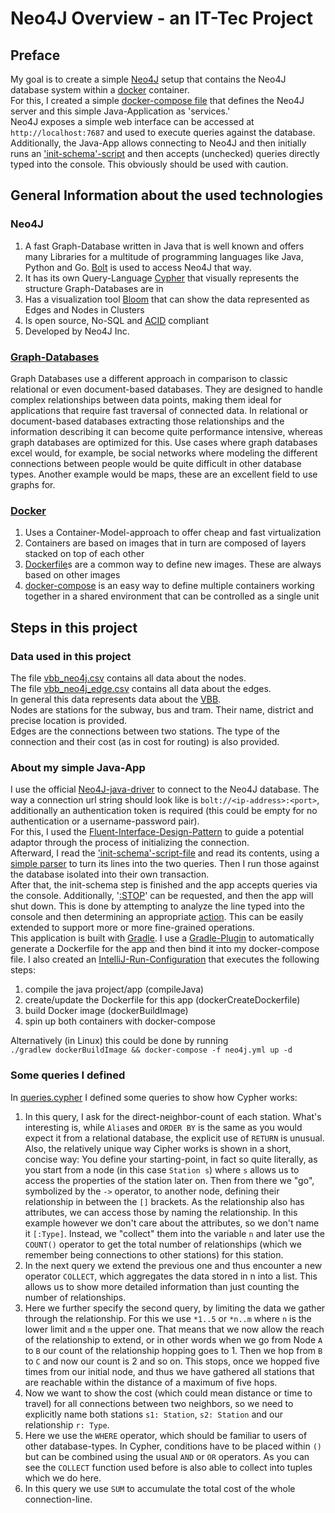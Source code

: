 # Neo4J Overview - an IT-Tec Project

## Preface

My goal is to create a simple [Neo4J](https://neo4j.com/) setup that contains the Neo4J database system within a
[docker](https://hub.docker.com/_/neo4j/) container.  
For this, I created a simple
[docker-compose file](https://github.com/Shahondin1624/IT_Tec_Neo4J/blob/master/neo4j.yml) that defines the Neo4J server
and this simple Java-Application as 'services.'  
Neo4J exposes a simple web interface can be accessed at `http://localhost:7687` and used to execute queries against
the database.  
Additionally, the Java-App allows connecting to Neo4J and then initially runs an
['init-schema'-script](https://github.com/Shahondin1624/IT_Tec_Neo4J/blob/master/src/main/resources/creation.cypher)
and then accepts (unchecked) queries directly typed into the console. This obviously should be used with caution.

## General Information about the used technologies

### Neo4J

1. A fast Graph-Database written in Java that is well known and offers many Libraries for a multitude of programming
   languages like Java, Python and Go. [Bolt](https://en.wikipedia.org/wiki/Bolt_(network_protocol)) is used to access
   Neo4J that way.
2. It has its own Query-Language [Cypher](https://neo4j.com/docs/cypher-cheat-sheet/5/auradb-enterprise/) that visually
   represents the structure Graph-Databases are in
3. Has a visualization tool [Bloom](https://neo4j.com/docs/bloom-user-guide/current/) that can show the data represented
   as Edges and Nodes in Clusters
4. Is open source, No-SQL and [ACID](https://en.wikipedia.org/wiki/ACID) compliant
5. Developed by Neo4J Inc.

### [Graph-Databases](https://en.wikipedia.org/wiki/Graph_database)

Graph Databases use a different approach in comparison to classic relational or even document-based databases.
They are designed to handle complex relationships between data points, making them ideal for applications that require
fast traversal of connected data. In relational or document-based databases extracting those relationships and the
information describing it can become quite performance intensive, whereas graph databases are optimized for this. Use
cases where graph databases excel would, for example, be social networks where modeling the different connections
between people would be quite difficult in other database types. Another example would be maps, these are an excellent
field to use graphs for.

### [Docker](https://en.wikipedia.org/wiki/Docker_(software))

1. Uses a Container-Model-approach to offer cheap and fast virtualization
2. Containers are based on images that in turn are composed of layers stacked on top of each other
3. [Dockerfile](https://docs.docker.com/engine/reference/builder/)s are a common way to define new images. These are
   always based on other images
4. [docker-compose](https://docs.docker.com/compose/) is an easy way to define multiple containers working together in a
   shared environment that can be controlled as a single unit

## Steps in this project

### Data used in this project

The file [vbb_neo4j.csv](https://github.com/Shahondin1624/IT_Tec_Neo4J/blob/master/Project/vbb_neo4j.csv) contains all
data about the nodes.  
The file [vbb_neo4j_edge.csv](https://github.com/Shahondin1624/IT_Tec_Neo4J/blob/master/Project/vbb_neo4j_edge.csv)
contains all data about the edges.  
In general this data represents data about the [VBB](https://www.vbb.de/).  
Nodes are stations for the subway, bus and tram. Their name, district and precise location is provided.  
Edges are the connections between two stations. The type of the connection and their cost (as in cost for routing) is
also provided.

### About my simple Java-App

I use the official [Neo4J-java-driver](https://neo4j.com/docs/java-manual/current/) to connect to the Neo4J database.
The way a connection url string should look like is `bolt://<ip-address>:<port>`, additionally an authentication
token is required (this could be empty for no authentication or a username-password pair).  
For this, I used the [Fluent-Interface-Design-Pattern](https://en.wikipedia.org/wiki/Fluent_interface) to guide a
potential adaptor through the process of initializing the connection.  
Afterward, I read the
['init-schema'-script-file](https://github.com/Shahondin1624/IT_Tec_Neo4J/blob/master/src/main/resources/creation.cypher)
and read its contents, using a
[simple parser](https://github.com/Shahondin1624/IT_Tec_Neo4J/blob/master/src/main/java/queryfilehandling/QueryFileReader.java)
to turn its lines into the two queries. Then I run those against the database isolated into their own transaction.  
After that, the init-schema step is finished and the app accepts queries via the console. Additionally,
'[:STOP](https://github.com/Shahondin1624/IT_Tec_Neo4J/blob/master/src/main/java/console/ConsoleInterface.java)'
can be requested, and then the app will shut down. This is done by attempting to analyze the line typed into the console
and then determining an appropriate
[action](https://github.com/Shahondin1624/IT_Tec_Neo4J/blob/master/src/main/java/console/Action.java).
This can be easily extended to support more or more fine-grained operations.  
This application is built with [Gradle](https://gradle.org/). I use a
[Gradle-Plugin](https://plugins.gradle.org/plugin/com.bmuschko.docker-java-application) to automatically generate a
Dockerfile for the app and then bind it into my docker-compose file. I also created
an [IntelliJ-Run-Configuration](https://github.com/Shahondin1624/IT_Tec_Neo4J/blob/master/runconfigurations/Full-Build.run.xml)
that executes the following steps:

1. compile the java project/app (compileJava)
2. create/update the Dockerfile for this app (dockerCreateDockerfile)
3. build Docker image (dockerBuildImage)
4. spin up both containers with docker-compose

Alternatively (in Linux) this could be done by running  
`./gradlew dockerBuildImage && docker-compose -f neo4j.yml up -d`

### Some queries I defined

In [queries.cypher](https://github.com/Shahondin1624/IT_Tec_Neo4J/blob/master/Project/queries.cypher) I defined some
queries to show how Cypher works:

1. In this query, I ask for the direct-neighbor-count of each station. What's interesting is, while `Alias`es
   and `ORDER BY`    is the same as you would expect it from a relational database, the explicit use of `RETURN`
   is unusual. Also, the relatively unique way Cipher works is shown in a short, concise way: You define your
   starting-point, in fact so quite literally, as you start from a node (in this case `Station s`) where `s`
   allows us to access the properties of the station later on. Then from there we "go", symbolized by the `->`
   operator, to another node, defining their relationship in between the `[]` brackets. As the relationship also has
   attributes, we can access those by naming the relationship. In this example however we don't care about the
   attributes, so we don't name it `[:Type]`. Instead, we "collect" them into the variable `n` and later use the
   `COUNT()` operator to get the total number of relationships (which we remember being connections to other
   stations) for this station.
2. In the next query we extend the previous one and thus encounter a new operator `COLLECT`, which aggregates the
   data stored in n into a list. This allows us to show more detailed information than just counting the number of
   relationships.
3. Here we further specify the second query, by limiting the data we gather through the relationship. For this we use
   `*1..5` or `*n..m` where `n` is the lower limit and `m` the upper one. That means that we now allow
   the reach of the relationship to extend, or in other words when we go from Node `A` to `B` our count of the
   relationship hopping goes to 1. Then we hop from `B` to `C` and now our count is 2 and so on. This stops,
   once we hopped five times from our initial node, and thus we have gathered all stations that are reachable within the
   distance of a maximum of five hops.
4. Now we want to show the cost (which could mean distance or time to travel) for all connections between two neighbors,
   so we need to explicitly name both stations `s1: Station`, `s2: Station` and our relationship `r: Type`.
5. Here we use the `WHERE` operator, which should be familiar to users of other database-types. In Cypher, conditions
   have to be placed within `()` but can be combined using the usual `AND` or `OR` operators. As you can see the
   `COLLECT` function used before is also able to collect into tuples which we do here.
6. In this query we use `SUM` to accumulate the total cost of the whole connection-line.